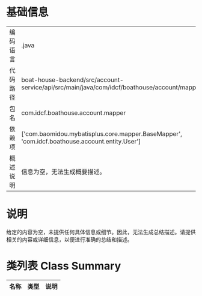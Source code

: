 # 基础信息

|      |      |
|------|------|
| 编码语言 | .java |
| 代码路径 | boat-house-backend/src/account-service/api/src/main/java/com/idcf/boathouse/account/mapper/UserMapper.java |
| 包名 | com.idcf.boathouse.account.mapper |
| 依赖项 | ['com.baomidou.mybatisplus.core.mapper.BaseMapper', 'com.idcf.boathouse.account.entity.User'] |
| 概述说明 | 信息为空，无法生成概要描述。 |

# 说明

给定的内容为空，未提供任何具体信息或细节。因此，无法生成总结描述。请提供相关的内容或详细信息，以便进行准确的总结和描述。

# 类列表 Class Summary

| 名称   | 类型  | 说明 |
|-------|------|-------------|




